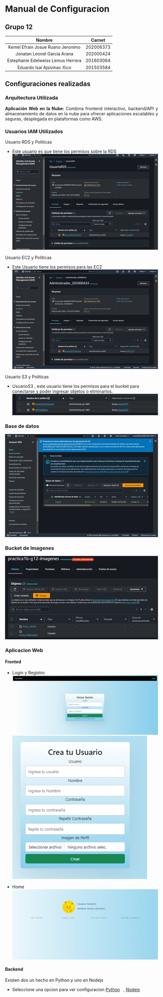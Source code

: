 # Manual de Configuracion

## Grupo 12

| Nombre           | Carnet       |
|:----------------:|:------------:|
|Kemel Efrain Josue Ruano Jeronimo | 202006373 |
|Jonatan Leonel Garcia Arana | 202000424 |
|Estephanie Edelweiss Lemus Herrera | 201603064 |
|Eduardo Isaí Ajsivinac Xico | 201503584 |

## Configuraciones realizadas


### Arquitectura Utilizada
<div style="text-align: justify">
    <strong> Aplicación Web en la Nube: </strong> Combina frontend interactivo, backend/API y almacenamiento de datos en la nube para ofrecer aplicaciones escalables y seguras, desplegada en plataformas como AWS.
</div>

### Usuarios IAM Utilizados

Usuario RDS y Politicas 
* Este usuario es que tiene los permisos sobre la RDS
![rds](./Images/userrds.jpeg)

Usuario EC2 y Politicas
* Este Usuario tiene los permisos para las EC2
![ec2](./Images/ec2.jpeg)

Usuario S3 y Politicas
* UsuarioS3 ,  este usuario tiene los permisos para el bucket para conectarse y poder ingresar objetos o eliminarlos.
![user3](./Images/S3.PNG)



### Base de datos
![base](./Images/Base.jpeg)



### Bucket de Imagenes
![bucket](./Images/bucketimage.PNG)

### Aplicacion Web
#### Fronted
* Login y Registro
![login](./Images/login.PNG)
![registro](./Images/registro.PNG)

* Home
![home](./Images/home.PNG)

#### Backend
Existen dos un hecho en Python y uno en Nodejs
* Seleccione una opcion para ver configuracion
[Python](https://github.com/Jona1056/GRUPO12_PRAC1_SEMI/tree/main/Backend_Python) &nbsp; ,
[Nodejs](https://github.com/Jona1056/GRUPO12_PRAC1_SEMI/tree/main/backend_node)
